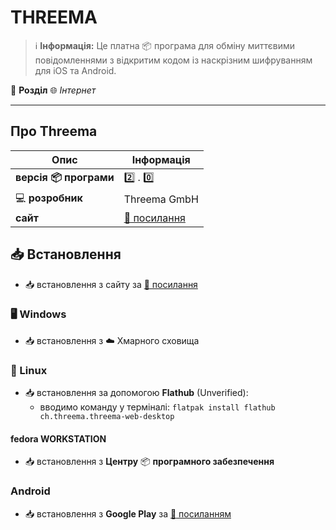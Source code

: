 # THREEMA


> :information_source: **Інформація:** Це платна :package: програма для обміну миттєвими повідомленнями з відкритим кодом із наскрізним шифруванням для iOS та Android.

:open_file_folder: **Розділ** :globe_with_meridians: *Інтернет*

---

## Про Threema

| Опис                          | Інформація |
|-------------------------------| --------------- |
| **версія :package: програми** | :two: . :zero: |
| :computer: **розробник**      | Threema GmbH |
| **сайт**                      | [:link: посилання](https://threema.ch/en) |

## :inbox_tray: Встановлення

- :inbox_tray: встановлення з сайту за [:link: посилання](https://threema.ch/en/download)

### :desktop_computer: Windows

- :inbox_tray: встановлення з :cloud: Хмарного сховища

### :penguin: Linux

- :inbox_tray: встановлення за допомогою **Flathub** (Unverified):
  - вводимо команду у терміналі: `flatpak install flathub ch.threema.threema-web-desktop`

#### fedora WORKSTATION

- :inbox_tray: встановлення з **Центру** :package: **програмного забезпечення**

### Android

- :inbox_tray: встановлення з **Google Play** за [:link: посиланням](https://play.google.com/store/apps/details?id=ch.threema.app&hl=en_US)
